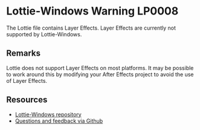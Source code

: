 ﻿[comment]: # (name:LayerEffectsIsNotSupported)
[comment]: # (text:{layer} has layer effects, which is not supported.)

# Lottie-Windows Warning LP0008

The Lottie file contains Layer Effects. Layer Effects are currently not supported
by Lottie-Windows.

## Remarks
Lottie does not support Layer Effects on most platforms. It may be possible to
work around this by modifying your After Effects project to avoid the use of Layer Effects.

## Resources

* [Lottie-Windows repository](https://aka.ms/lottie)
* [Questions and feedback via Github](https://github.com/windows-toolkit/Lottie-Windows/issues)
